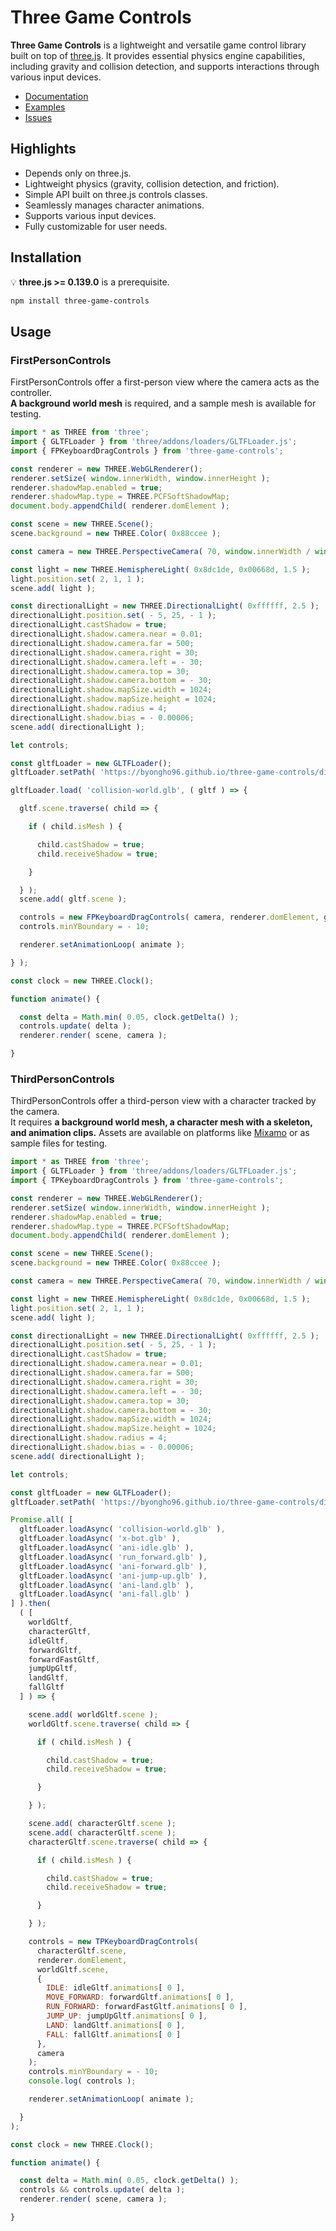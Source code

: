# Three Game Controls

**Three Game Controls** is a lightweight and versatile game control library built on top of [three.js](https://threejs.org). It provides essential physics engine capabilities, including gravity and collision detection, and supports interactions through various input devices.

- [Documentation](https://three-game-controls.vercel.app)
- [Examples](https://three-game-controls.vercel.app/examples)
- [Issues](https://github.com/Byongho96/three-game-controls/issues)


## Highlights

- Depends only on three.js.
- Lightweight physics (gravity, collision detection, and friction).
- Simple API built on three.js controls classes.
- Seamlessly manages character animations.
- Supports various input devices.
- Fully customizable for user needs.

## Installation

:bulb: **three.js >= 0.139.0** is a prerequisite.


```bash
npm install three-game-controls
```
<!-- or

* CDN
```html
<script type="importmap">
  {
    "imports": {
      "three": "https://cdn.jsdelivr.net/npm/three@<version>/build/three.module.js",
      "three-game-controls": "https://cdn.jsdelivr.net/npm/three-game-controls@<version>/dist/bundle.esm.js"
      "three-game-controls/assets/": "https://cdn.jsdelivr.net/npm/three-game-controls@<version>/dist/assets/" // if you need assets
    }
  }
</script>
``` -->

## Usage

### FirstPersonControls

FirstPersonControls offer a first-person view where the camera acts as the controller.  
**A background world mesh** is required, and a sample mesh is available for testing.

```js
import * as THREE from 'three';
import { GLTFLoader } from 'three/addons/loaders/GLTFLoader.js';
import { FPKeyboardDragControls } from 'three-game-controls';

const renderer = new THREE.WebGLRenderer();
renderer.setSize( window.innerWidth, window.innerHeight );
renderer.shadowMap.enabled = true;
renderer.shadowMap.type = THREE.PCFSoftShadowMap;
document.body.appendChild( renderer.domElement );

const scene = new THREE.Scene();
scene.background = new THREE.Color( 0x88ccee );

const camera = new THREE.PerspectiveCamera( 70, window.innerWidth / window.innerHeight, 1, 1000 );

const light = new THREE.HemisphereLight( 0x8dc1de, 0x00668d, 1.5 );
light.position.set( 2, 1, 1 );
scene.add( light );

const directionalLight = new THREE.DirectionalLight( 0xffffff, 2.5 );
directionalLight.position.set( - 5, 25, - 1 );
directionalLight.castShadow = true;
directionalLight.shadow.camera.near = 0.01;
directionalLight.shadow.camera.far = 500;
directionalLight.shadow.camera.right = 30;
directionalLight.shadow.camera.left = - 30;
directionalLight.shadow.camera.top = 30;
directionalLight.shadow.camera.bottom = - 30;
directionalLight.shadow.mapSize.width = 1024;
directionalLight.shadow.mapSize.height = 1024;
directionalLight.shadow.radius = 4;
directionalLight.shadow.bias = - 0.00006;
scene.add( directionalLight );

let controls;

const gltfLoader = new GLTFLoader();
gltfLoader.setPath( 'https://byongho96.github.io/three-game-controls/dist/assets/' );

gltfLoader.load( 'collision-world.glb', ( gltf ) => {

  gltf.scene.traverse( child => {

    if ( child.isMesh ) {

      child.castShadow = true;
      child.receiveShadow = true;

    }

  } );
  scene.add( gltf.scene );

  controls = new FPKeyboardDragControls( camera, renderer.domElement, gltf.scene );
  controls.minYBoundary = - 10;

  renderer.setAnimationLoop( animate );

} );

const clock = new THREE.Clock();

function animate() {

  const delta = Math.min( 0.05, clock.getDelta() );
  controls.update( delta );
  renderer.render( scene, camera );

}
```

### ThirdPersonControls

ThirdPersonControls offer a third-person view with a character tracked by the camera.  
It requires **a background world mesh, a character mesh with a skeleton, and animation clips.** Assets are available on platforms like [Mixamo](https://www.mixamo.com/#/) or as sample files for testing.

```js
import * as THREE from 'three';
import { GLTFLoader } from 'three/addons/loaders/GLTFLoader.js';
import { TPKeyboardDragControls } from 'three-game-controls';

const renderer = new THREE.WebGLRenderer();
renderer.setSize( window.innerWidth, window.innerHeight );
renderer.shadowMap.enabled = true;
renderer.shadowMap.type = THREE.PCFSoftShadowMap;
document.body.appendChild( renderer.domElement );

const scene = new THREE.Scene();
scene.background = new THREE.Color( 0x88ccee );

const camera = new THREE.PerspectiveCamera( 70, window.innerWidth / window.innerHeight, 1, 1000 );

const light = new THREE.HemisphereLight( 0x8dc1de, 0x00668d, 1.5 );
light.position.set( 2, 1, 1 );
scene.add( light );

const directionalLight = new THREE.DirectionalLight( 0xffffff, 2.5 );
directionalLight.position.set( - 5, 25, - 1 );
directionalLight.castShadow = true;
directionalLight.shadow.camera.near = 0.01;
directionalLight.shadow.camera.far = 500;
directionalLight.shadow.camera.right = 30;
directionalLight.shadow.camera.left = - 30;
directionalLight.shadow.camera.top = 30;
directionalLight.shadow.camera.bottom = - 30;
directionalLight.shadow.mapSize.width = 1024;
directionalLight.shadow.mapSize.height = 1024;
directionalLight.shadow.radius = 4;
directionalLight.shadow.bias = - 0.00006;
scene.add( directionalLight );

let controls;

const gltfLoader = new GLTFLoader();
gltfLoader.setPath( 'https://byongho96.github.io/three-game-controls/dist/assets/' );

Promise.all( [
  gltfLoader.loadAsync( 'collision-world.glb' ),
  gltfLoader.loadAsync( 'x-bot.glb' ),
  gltfLoader.loadAsync( 'ani-idle.glb' ),
  gltfLoader.loadAsync( 'run_forward.glb' ),
  gltfLoader.loadAsync( 'ani-forward.glb' ),
  gltfLoader.loadAsync( 'ani-jump-up.glb' ),
  gltfLoader.loadAsync( 'ani-land.glb' ),
  gltfLoader.loadAsync( 'ani-fall.glb' )
] ).then(
  ( [
    worldGltf,
    characterGltf,
    idleGltf,
    forwardGltf,
    forwardFastGltf,
    jumpUpGltf,
    landGltf,
    fallGltf
  ] ) => {

    scene.add( worldGltf.scene );
    worldGltf.scene.traverse( child => {

      if ( child.isMesh ) {

        child.castShadow = true;
        child.receiveShadow = true;

      }

    } );

    scene.add( characterGltf.scene );
    scene.add( characterGltf.scene );
    characterGltf.scene.traverse( child => {

      if ( child.isMesh ) {

        child.castShadow = true;
        child.receiveShadow = true;

      }

    } );

    controls = new TPKeyboardDragControls(
      characterGltf.scene,
      renderer.domElement,
      worldGltf.scene,
      {
        IDLE: idleGltf.animations[ 0 ],
        MOVE_FORWARD: forwardGltf.animations[ 0 ],
        RUN_FORWARD: forwardFastGltf.animations[ 0 ],
        JUMP_UP: jumpUpGltf.animations[ 0 ],
        LAND: landGltf.animations[ 0 ],
        FALL: fallGltf.animations[ 0 ]
      },
      camera
    );
    controls.minYBoundary = - 10;
    console.log( controls );

    renderer.setAnimationLoop( animate );

  }
);

const clock = new THREE.Clock();

function animate() {

  const delta = Math.min( 0.05, clock.getDelta() );
  controls && controls.update( delta );
  renderer.render( scene, camera );

}
```
